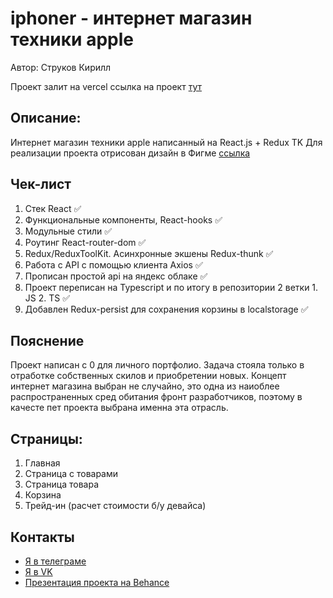# iphoner - интернет магазин техники apple

Автор: Струков Кирилл

Проект залит на vercel
cсылка на проект [тут](https://iphoner-react-app.vercel.app)

## Описание:

Интернет магазин техники apple написанный на React.js + Redux TK
Для реализации проекта отрисован дизайн в Фигме [ссылка](https://www.figma.com/file/Z3eALOeSaq0PF40zpR5qbt/%D0%9F%D1%80%D0%B8%D0%BB%D0%BE%D0%B6%D0%B5%D0%BD%D0%B8%D0%B5-%D0%BD%D0%B0-%D0%A0%D0%B5%D0%B0%D0%BA%D1%82-%D0%B4%D0%BB%D1%8F-%D1%81%D1%82%D0%B0%D0%B6%D0%B8%D1%80%D0%BE%D0%B2%D0%BA%D0%B8-Lad?node-id=0%3A1)

## Чек-лист

1. Стек React ✅
2. Функциональные компоненты, React-hooks ✅
3. Модульные стили ✅
4. Роутинг React-router-dom ✅
5. Redux/ReduxToolKit. Асинхронные экшены Redux-thunk ✅
6. Работа с API с помощью клиента Axios ✅
7. Прописан простой api на яндекс облаке ✅
8. Проект переписан на Typescript и по итогу в репозитории 2 ветки 1. JS 2. TS ✅
9. Добавлен Redux-persist для сохранения корзины в localstorage ✅

## Пояснение

Проект написан с 0 для личного портфолио. Задача стояла только в отработке собственных скилов и приобретении новых. Концепт интернет магазина выбран не случайно, это одна из наиоблее распространенных сред обитания фронт разработчиков, поэтому в качесте пет проекта выбрана именна эта отрасль.

## Страницы:

1. Главная
2. Страница с товарами
3. Страница товара
4. Корзина
5. Трейд-ин (расчет стоимости б/у девайса)

## Контакты

- [Я в телеграме](https://t.me/OG_Kurasaki)
- [Я в VK](https://vk.com/k.strukov95)
- [Презентация проекта на Behance](https://www.behance.net/gallery/157723095/Iphoner-online-store)
